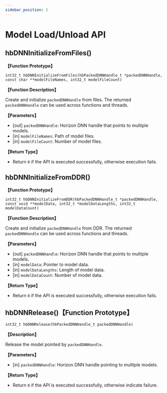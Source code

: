 ```yaml
---
sidebar_position: 2
---
```

# Model Load/Unload API


## hbDNNInitializeFromFiles()

**【Function Prototype】**

``int32_t hbDNNInitializeFromFiles(hbPackedDNNHandle_t *packedDNNHandle, const char **modelFileNames, int32_t modelFileCount)``

**【Function Description】**

Create and initialize ``packedDNNHandle`` from files. The returned ``packedDNNHandle`` can be used across functions and threads.

**【Parameters】**

- [out] ``packedDNNHandle``: Horizon DNN handle that points to multiple models.
- [in]  ``modelFileNames``: Path of model files.
- [in]  ``modelFileCount``: Number of model files.

**【Return Type】**

- Return ``0`` if the API is executed successfully, otherwise execution fails.

## hbDNNInitializeFromDDR()


**【Function Prototype】**

``int32_t hbDNNInitializeFromDDR(hbPackedDNNHandle_t *packedDNNHandle, const void **modelData, int32_t *modelDataLengths, int32_t modelDataCount)``

**【Function Description】**

Create and initialize ``packedDNNHandle`` from DDR. The returned ``packedDNNHandle`` can be used across functions and threads.

**【Parameters】**

- [out] ``packedDNNHandle``: Horizon DNN handle that points to multiple models.
- [in]  ``modelData``: Pointer to model data.
- [in]  ``modelDataLengths``: Length of model data.
- [in]  ``modelDataCount``: Number of model data.

**【Return Type】**

- Return ``0`` if the API is executed successfully, otherwise execution fails.

## hbDNNRelease()**【Function Prototype】**

``int32_t hbDNNRelease(hbPackedDNNHandle_t packedDNNHandle)``

**【Description】**

Release the model pointed by ``packedDNNHandle``.

**【Parameters】**

- [in] ``packedDNNHandle``: Horizon DNN handle pointing to multiple models.

**【Return Type】**

- Return ``0`` if the API is executed successfully, otherwise indicate failure.